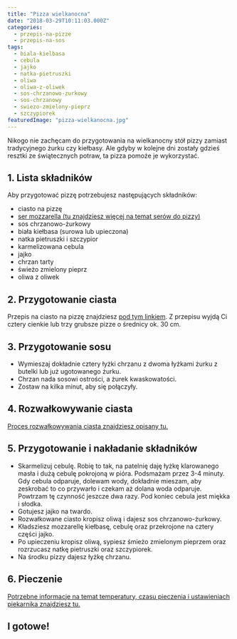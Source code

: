 ```yaml
---
title: "Pizza wielkanocna"
date: "2018-03-29T10:11:03.000Z"
categories: 
  - przepis-na-pizze
  - przepis-na-sos
tags: 
  - biala-kielbasa
  - cebula
  - jajko
  - natka-pietruszki
  - oliwa
  - oliwa-z-oliwek
  - sos-chrzanowo-zurkowy
  - sos-chrzanowy
  - swiezo-zmielony-pieprz
  - szczypiorek
featuredImage: "pizza-wielkanocna.jpg"
---
```


Nikogo nie zachęcam do przygotowania na wielkanocny stół pizzy zamiast tradycyjnego żurku czy kiełbasy. Ale gdyby w kolejne dni zostały gdzieś resztki ze świątecznych potraw, ta pizza pomoże je wykorzystać.

## 1\. Lista składników

Aby przygotować pizzę potrzebujesz następujących składników:

- ciasto na pizzę
- <a title="Ser do pizzy" href="/jaki-ser-wybrac-do-pizzy/" target="_blank" rel="noopener">ser mozzarella (tu znajdziesz więcej na temat serów do pizzy)</a>
- sos chrzanowo-żurkowy
- biała kiełbasa (surowa lub upieczona)
- natka pietruszki i szczypior
- karmelizowana cebula
- jajko
- chrzan tarty
- świeżo zmielony pieprz
- oliwa z oliwek

## 2\. Przygotowanie ciasta

Przepis na ciasto na pizzę znajdziesz <a title="Przepis na ciasto podstawowe" href="/przepis-na-ciasto-na-pizze/" target="_blank" rel="noopener">pod tym linkiem</a>. Z przepisu wyjdą Ci cztery cienkie lub trzy grubsze pizze o średnicy ok. 30 cm.

## 3\. Przygotowanie sosu

- Wymieszaj dokładnie cztery łyżki chrzanu z dwoma łyżkami żurku z butelki lub już ugotowanego żurku.
- Chrzan nada sosowi ostrości, a żurek kwaskowatości.
- Zostaw na kilka minut, aby się połączyły.

## 4\. Rozwałkowywanie ciasta

<a title="Rozwałkowywanie ciasta" href="/jak-walkowac-ciasto-pizzy/" target="_blank" rel="noopener">Proces rozwałkowywania ciasta znajdziesz opisany tu.</a>

## 5\. Przygotowanie i nakładanie składników

- Skarmelizuj cebulę. Robię to tak, na patelnię daję łyżkę klarowanego masła i dużą cebulę pokrojoną w pióra. Podsmażam przez 3-4 minuty. Gdy cebula odparuje, dolewam wody, dokładnie mieszam, aby zeskrobać to co przywarło i czekam aż dolana woda odparuje. Powtrzam tę czynność jeszcze dwa razy. Pod koniec cebula jest miękka i słodka.
- Gotujesz jajko na twardo.
- Rozwałkowane ciasto kropisz oliwą i dajesz sos chrzanowo-żurkowy.
- Kładsziesz mozzarellę kiełbasę, cebulę oraz przekrojone na cztery części jajko.
- Po upieczeniu kropisz oliwą, sypiesz śmieżo zmielonym pieprzem oraz rozrzucasz natkę pietruszki oraz szczypiorek.
- Na środku pizzy dajesz łyżkę chrzanu.

## 6\. Pieczenie

<a title="Jak ustawić piekarnik do pieczenia pizzy" href="/jak-ustawic-piekarnik-pieczenia-pizzy/" target="_blank" rel="noopener">Potrzebne informacje na temat temperatury, czasu pieczenia i ustawieniach piekarnika znajdziesz tu.</a>

## I gotowe!
